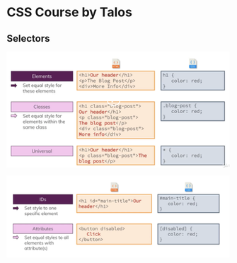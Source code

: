 # CSS Course by Talos

## Selectors
![Selectors 1](readme_images/selectors1.png)

![Selectors 2](readme_images/selectors2.png)



